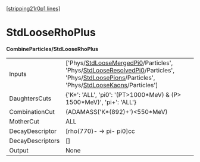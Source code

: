 [[stripping21r0p1 lines]](./stripping21r0p1-index)

# StdLooseRhoPlus

**CombineParticles/StdLooseRhoPlus**

|                  |                                                                                                                                                                                                                                                                                                                                                                    |
|------------------|--------------------------------------------------------------------------------------------------------------------------------------------------------------------------------------------------------------------------------------------------------------------------------------------------------------------------------------------------------------------|
| Inputs           | ['Phys/[StdLooseMergedPi0](./stripping21r0p1-commonparticles-stdloosemergedpi0)/Particles', 'Phys/[StdLooseResolvedPi0](./stripping21r0p1-commonparticles-stdlooseresolvedpi0)/Particles', 'Phys/[StdLoosePions](./stripping21r0p1-commonparticles-stdloosepions)/Particles', 'Phys/[StdLooseKaons](./stripping21r0p1-commonparticles-stdloosekaons)/Particles'] |
| DaughtersCuts    | {'K+': 'ALL', 'pi0': '(PT\>1000\*MeV) & (P\> 1500\*MeV)', 'pi+': 'ALL'}                                                                                                                                                                                                                                                                                            |
| CombinationCut   | (ADAMASS('K\*(892)+')\<550\*MeV)                                                                                                                                                                                                                                                                                                                                   |
| MotherCut        | ALL                                                                                                                                                                                                                                                                                                                                                                |
| DecayDescriptor  | [rho(770)- -\> pi- pi0]cc                                                                                                                                                                                                                                                                                                                                        |
| DecayDescriptors | []                                                                                                                                                                                                                                                                                                                                                               |
| Output           | None                                                                                                                                                                                                                                                                                                                                                               |
